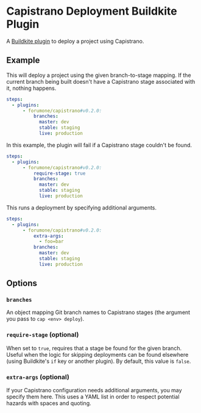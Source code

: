 # Capistrano Deployment Buildkite Plugin

A [Buildkite plugin](https://buildkite.com/docs/agent/v3/plugins) to deploy a project using Capistrano.

## Example

This will deploy a project using the given branch-to-stage mapping. If the current branch being built doesn't have a Capistrano stage associated with it, nothing happens.

```yaml
steps:
  - plugins:
      - forumone/capistrano#v0.2.0:
          branches:
            master: dev
            stable: staging
            live: production
```

In this example, the plugin will fail if a Capistrano stage couldn't be found.

```yaml
steps:
  - plugins:
      - forumone/capistrano#v0.2.0:
          require-stage: true
          branches:
            master: dev
            stable: staging
            live: production
```

This runs a deployment by specifying additional arguments.

```yaml
steps:
  - plugins:
      - forumone/capistrano#v0.2.0:
          extra-args:
            - foo=bar
          branches:
            master: dev
            stable: staging
            live: production
```

## Options

### `branches`

An object mapping Git branch names to Capistrano stages (the argument you pass to `cap <env> deploy`).

### `require-stage` (optional)

When set to `true`, requires that a stage be found for the given branch. Useful when the logic for skipping deployments can be found elsewhere (using Buildkite's `if` key or another plugin). By default, this value is `false`.

### `extra-args` (optional)

If your Capistrano configuration needs additional arguments, you may specify them here. This uses a YAML list in order to respect potential hazards with spaces and quoting.
